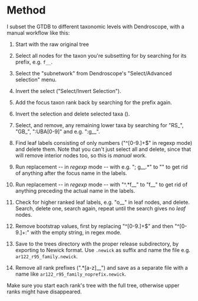 # Method

I subset the GTDB to different taxonomic levels with Dendroscope, with a manual
workflow like this:

1. Start with the raw original tree

2. Select all nodes for the taxon you're subsetting for by searching for its
   prefix, e.g. `f__`.

3. Select the "subnetwork" from Dendroscope's "Select/Advanced selection" menu.

4. Invert the select ("Select/Invert Selection").

5. Add the focus taxon rank back by searching for the prefix again.

6. Invert the selection and delete selected taxa (<ctrl><backspace>).

7. Select, and remove, any remaining lower taxa by searching for "RS_", "GB_",
   ":UBA[0-9]" and e.g. ":g__".

8. Find leaf labels consisting of only numbers ("^[0-9.]+$" in regexp mode) and
   delete them. Note that you can't just select all and delete, since that will
   remove interior nodes too, so this is *manual* work.

9. Run replacement -- in *regexp* mode -- with e.g. "; g__.*" to "" to get rid
   of anything after the focus name in the labels.

10. Run replacement -- in *regexp* mode -- with "^.*f__" to "f__" to get
    rid of anything preceding the actual name in the labels.

11. Check for higher ranked leaf labels, e.g. "o__" in leaf nodes, and delete.
    Search, delete one, search again, repeat until the search gives no *leaf*
    nodes.

12. Remove bootstrap values, first by replacing "^[0-9.]+$" and then
    "^[0-9.]+:" with the empty string, in regex mode.

13. Save to the trees directory with the proper release subdirectory, by
    exporting to Newick format. Use `.newick` as suffix and name the file e.g.
    `ar122_r95_family.newick`.

14. Remove all rank prefixes (".*[a-z]__") and save as a separate file with a
    name like `ar122_r95_family_noprefix.newick`.

Make sure you start each rank's tree with the full tree, otherwise upper ranks
might have disappeared.
